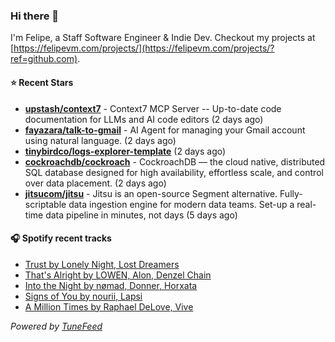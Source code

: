### Hi there 👋

I'm Felipe, a Staff Software Engineer & Indie Dev. Checkout my projects at [https://felipevm.com/projects/](https://felipevm.com/projects/?ref=github.com).

#### ⭐ Recent Stars
- **[upstash/context7](https://github.com/upstash/context7)** - Context7 MCP Server -- Up-to-date code documentation for LLMs and AI code editors (2 days ago)
- **[fayazara/talk-to-gmail](https://github.com/fayazara/talk-to-gmail)** - AI Agent for managing your Gmail account using natural language. (2 days ago)
- **[tinybirdco/logs-explorer-template](https://github.com/tinybirdco/logs-explorer-template)** (2 days ago)
- **[cockroachdb/cockroach](https://github.com/cockroachdb/cockroach)** - CockroachDB — the cloud native, distributed SQL database designed for high availability, effortless scale, and control over data placement. (2 days ago)
- **[jitsucom/jitsu](https://github.com/jitsucom/jitsu)** - Jitsu is an open-source Segment alternative. Fully-scriptable data ingestion engine for modern data teams. Set-up a real-time data pipeline in minutes, not days (5 days ago)

#### 🎧 Spotify recent tracks
- [Trust by Lonely Night, Lost Dreamers](https://open.spotify.com/track/5ISPdVetBCePwQ0hfH4f5m)
- [That&#39;s Alright by LOWEN, Alon, Denzel Chain](https://open.spotify.com/track/6LWedVom7fX8o5rWP7X5du)
- [Into the Night by nømad, Donner, Horxata](https://open.spotify.com/track/33ljt9tVhlLy9K8Kmg1xA3)
- [Signs of You by nourii, Lapsi](https://open.spotify.com/track/4SffNntJnSeifw85sRVyhn)
- [A Million Times by Raphael DeLove, Vive](https://open.spotify.com/track/40rxmcUkcf8qXgGrN2esLk)

_Powered by [TuneFeed](https://tunefeed.app?ref=github.com)_
